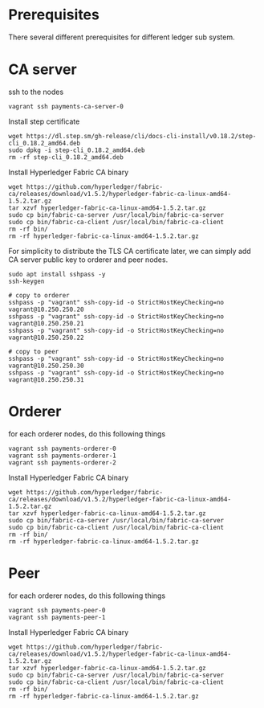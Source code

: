 # Prerequisites

There several different prerequisites for different ledger sub system.

# CA server
ssh to the nodes
```shell
vagrant ssh payments-ca-server-0
```

Install step certificate
```shell
wget https://dl.step.sm/gh-release/cli/docs-cli-install/v0.18.2/step-cli_0.18.2_amd64.deb
sudo dpkg -i step-cli_0.18.2_amd64.deb
rm -rf step-cli_0.18.2_amd64.deb
```

Install Hyperledger Fabric CA binary
```shell
wget https://github.com/hyperledger/fabric-ca/releases/download/v1.5.2/hyperledger-fabric-ca-linux-amd64-1.5.2.tar.gz
tar xzvf hyperledger-fabric-ca-linux-amd64-1.5.2.tar.gz
sudo cp bin/fabric-ca-server /usr/local/bin/fabric-ca-server
sudo cp bin/fabric-ca-client /usr/local/bin/fabric-ca-client
rm -rf bin/
rm -rf hyperledger-fabric-ca-linux-amd64-1.5.2.tar.gz
```

For simplicity to distribute the TLS CA certificate later, we can simply add CA server public key to orderer and peer nodes.
```
sudo apt install sshpass -y
ssh-keygen

# copy to orderer
sshpass -p "vagrant" ssh-copy-id -o StrictHostKeyChecking=no vagrant@10.250.250.20
sshpass -p "vagrant" ssh-copy-id -o StrictHostKeyChecking=no vagrant@10.250.250.21
sshpass -p "vagrant" ssh-copy-id -o StrictHostKeyChecking=no vagrant@10.250.250.22

# copy to peer
sshpass -p "vagrant" ssh-copy-id -o StrictHostKeyChecking=no vagrant@10.250.250.30
sshpass -p "vagrant" ssh-copy-id -o StrictHostKeyChecking=no vagrant@10.250.250.31
```
# Orderer
for each orderer nodes, do this following things

```shell
vagrant ssh payments-orderer-0
vagrant ssh payments-orderer-1
vagrant ssh payments-orderer-2
```

Install Hyperledger Fabric CA binary
```shell
wget https://github.com/hyperledger/fabric-ca/releases/download/v1.5.2/hyperledger-fabric-ca-linux-amd64-1.5.2.tar.gz
tar xzvf hyperledger-fabric-ca-linux-amd64-1.5.2.tar.gz
sudo cp bin/fabric-ca-server /usr/local/bin/fabric-ca-server
sudo cp bin/fabric-ca-client /usr/local/bin/fabric-ca-client
rm -rf bin/
rm -rf hyperledger-fabric-ca-linux-amd64-1.5.2.tar.gz
```

# Peer
for each orderer nodes, do this following things

```shell
vagrant ssh payments-peer-0
vagrant ssh payments-peer-1
```

Install Hyperledger Fabric CA binary
```shell
wget https://github.com/hyperledger/fabric-ca/releases/download/v1.5.2/hyperledger-fabric-ca-linux-amd64-1.5.2.tar.gz
tar xzvf hyperledger-fabric-ca-linux-amd64-1.5.2.tar.gz
sudo cp bin/fabric-ca-server /usr/local/bin/fabric-ca-server
sudo cp bin/fabric-ca-client /usr/local/bin/fabric-ca-client
rm -rf bin/
rm -rf hyperledger-fabric-ca-linux-amd64-1.5.2.tar.gz
```

